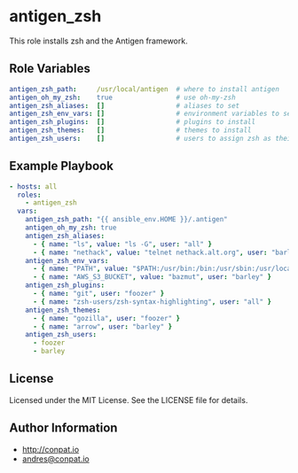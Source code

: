 antigen_zsh
===========

This role installs zsh and the Antigen framework.

Role Variables
--------------

```yaml
antigen_zsh_path:     /usr/local/antigen  # where to install antigen
antigen_oh_my_zsh:    true                # use oh-my-zsh
antigen_zsh_aliases:  []                  # aliases to set
antigen_zsh_env_vars: []                  # environment variables to set
antigen_zsh_plugins:  []                  # plugins to install
antigen_zsh_themes:   []                  # themes to install
antigen_zsh_users:    []                  # users to assign zsh as their default shell
```

Example Playbook
----------------

```yaml
- hosts: all
  roles:
    - antigen_zsh
  vars:
    antigen_zsh_path: "{{ ansible_env.HOME }}/.antigen"
    antigen_oh_my_zsh: true
    antigen_zsh_aliases:
      - { name: "ls", value: "ls -G", user: "all" }
      - { name: "nethack", value: "telnet nethack.alt.org", user: "barley" }
    antigen_zsh_env_vars:
      - { name: "PATH", value: "$PATH:/usr/bin:/bin:/usr/sbin:/usr/local/bin", user: "all" }
      - { name: "AWS_S3_BUCKET", value: "bazmut", user: "barley" }
    antigen_zsh_plugins:
      - { name: "git", user: "foozer" }
      - { name: "zsh-users/zsh-syntax-highlighting", user: "all" }
    antigen_zsh_themes:
      - { name: "gozilla", user: "foozer" }
      - { name: "arrow", user: "barley" }
    antigen_zsh_users:
      - foozer
      - barley
```

License
-------

Licensed under the MIT License. See the LICENSE file for details.

Author Information
------------------

- http://conpat.io
- andres@conpat.io

